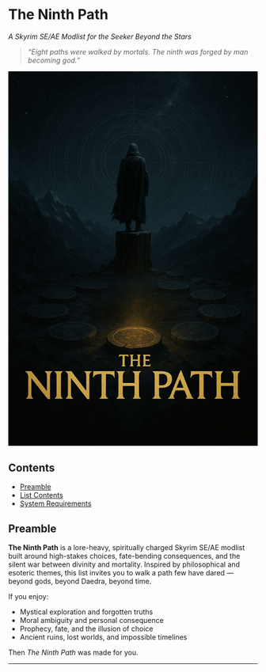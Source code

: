 # The Ninth Path
*A Skyrim SE/AE Modlist for the Seeker Beyond the Stars*

> *“Eight paths were walked by mortals. The ninth was forged by man becoming god.”*

![Banner](.github/TheNinthPath01.png)

## Contents
- [Preamble](#preamble)
- [List Contents](#list-contents)
- [System Requirements](#system-requirements)

## Preamble

**The Ninth Path** is a lore-heavy, spiritually charged Skyrim SE/AE modlist built around high-stakes choices, fate-bending consequences, and the silent war between divinity and mortality. Inspired by philosophical and esoteric themes, this list invites you to walk a path few have dared — beyond gods, beyond Daedra, beyond time.

If you enjoy:
- Mystical exploration and forgotten truths
- Moral ambiguity and personal consequence
- Prophecy, fate, and the illusion of choice
- Ancient ruins, lost worlds, and impossible timelines

Then *The Ninth Path* was made for you.

---

